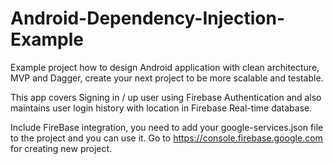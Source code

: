 # Android-Dependency-Injection-Example

Example project how to design Android application with clean architecture, MVP and Dagger, create your next project to be more scalable and testable.

This app covers Signing in / up user using Firebase Authentication and also maintains user login history with location in Firebase Real-time database.

Include FireBase integration, you need to add your google-services.json file to the project and you can use it. Go to https://console.firebase.google.com for creating new project.
